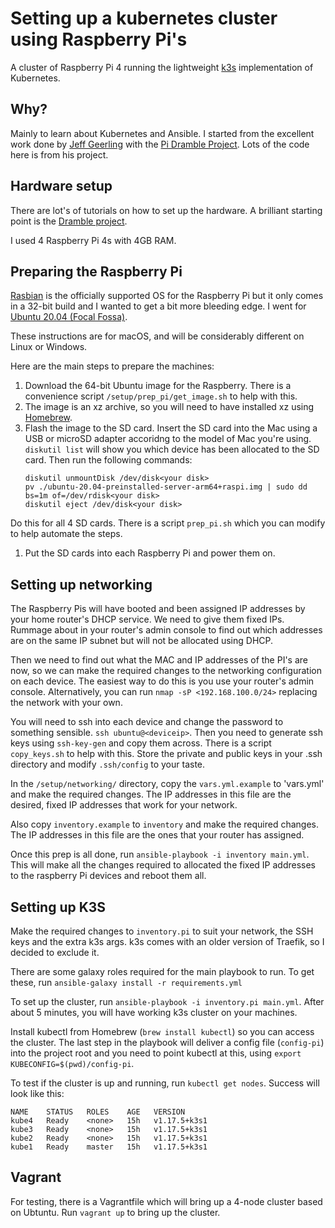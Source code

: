 # Setting up a kubernetes cluster using Raspberry Pi's

A cluster of Raspberry Pi 4 running the lightweight [k3s](https://k3s.io/) implementation of Kubernetes.

## Why?

Mainly to learn about Kubernetes and Ansible. I started from the excellent work done by [Jeff Geerling](https://github.com/geerlingguy) with the [Pi Dramble Project](http://www.pidramble.com/). Lots of the code here is from his project.

## Hardware setup

There are lot's of tutorials on how to set up the hardware. A brilliant starting point is the [Dramble project](http://www.pidramble.com/wiki/hardware).

I used 4 Raspberry Pi 4s with 4GB RAM.

## Preparing the Raspberry Pi

[Rasbian](https://www.raspberrypi.org/downloads/raspbian/) is the officially supported OS for the Raspberry Pi but it only comes in a 32-bit build and I wanted to get a bit more bleeding edge. I went for [Ubuntu 20.04 (Focal Fossa)](https://ubuntu.com/download/raspberry-pi).

These instructions are for macOS, and will be considerably different on Linux or Windows.

Here are the main steps to prepare the machines:

1. Download the 64-bit Ubuntu image for the Raspberry. There is a convenience script `/setup/prep_pi/get_image.sh` to help with this.
2.  The image is an xz archive, so you will need to have installed xz using [Homebrew](https://brew.sh/).
3. Flash the image to the SD card. Insert the SD card into the Mac using a USB or  microSD adapter accoridng to the model of Mac you're using. `diskutil list` will show you which device has been allocated to the SD card. Then run the following commands:
    ```
    diskutil unmountDisk /dev/disk<your disk>
    pv ./ubuntu-20.04-preinstalled-server-arm64+raspi.img | sudo dd bs=1m of=/dev/rdisk<your disk>
    diskutil eject /dev/disk<your disk>
    ```
Do this for all 4 SD cards. There is a script `prep_pi.sh` which you can modify to help automate the steps.
1. Put the SD cards into each Raspberry Pi and power them on.


## Setting up networking
The Raspberry Pis will have booted and been assigned IP addresses by your home router's DHCP service. We need to give them fixed IPs. Rummage about in your router's admin console to find out which addresses are on the same IP subnet but will not be allocated using DHCP.

Then we need to find out what the MAC and IP addresses of the PI's are now, so we can make the required changes to the networking configuration on each device. The easiest way to do this is you use your router's admin console. Alternatively, you can run `nmap -sP <192.168.100.0/24>` replacing the network with your own.

You will need to ssh into each device and change the password to something sensible. `ssh ubuntu@<deviceip>`. Then you need to generate ssh keys using `ssh-key-gen` and copy them across. There is a script `copy_keys.sh` to help with this. Store the private and public keys in your .ssh directory and modify `.ssh/config` to your taste.

In the `/setup/networking/` directory, copy the `vars.yml.example` to 'vars.yml' and make the required changes. The IP addresses in this file are the desired, fixed IP addresses that work for your network.

Also copy `inventory.example` to `inventory` and make the required changes. The IP addresses in this file are the ones that your router has assigned.

Once this prep is all done, run `ansible-playbook -i inventory main.yml`. This will make all the changes required to allocated the fixed IP addresses to the raspberry Pi devices and reboot them all.

## Setting up K3S

Make the required changes to `inventory.pi` to suit your network, the SSH keys and the extra k3s args. k3s comes with an older version of Traefik, so I decided to exclude it.

There are some galaxy roles required for the main playbook to run. To get these, run `ansible-galaxy install -r requirements.yml`

To set up the cluster, run `ansible-playbook -i inventory.pi main.yml`. After about 5 minutes, you will have working k3s cluster on your machines.

Install kubectl from Homebrew (`brew install kubectl`) so you can access the cluster. The last step in the playbook will deliver a config file (`config-pi`) into the project root and you need to point kubectl at this, using `export KUBECONFIG=$(pwd)/config-pi`.

To test if the cluster is up and running, run `kubectl get nodes`. Success will look like this:
```
NAME    STATUS   ROLES    AGE   VERSION
kube4   Ready    <none>   15h   v1.17.5+k3s1
kube3   Ready    <none>   15h   v1.17.5+k3s1
kube2   Ready    <none>   15h   v1.17.5+k3s1
kube1   Ready    master   15h   v1.17.5+k3s1
```

## Vagrant
For testing, there is a Vagrantfile which will bring up a 4-node cluster based on Ubtuntu. Run `vagrant up` to bring up the cluster.
